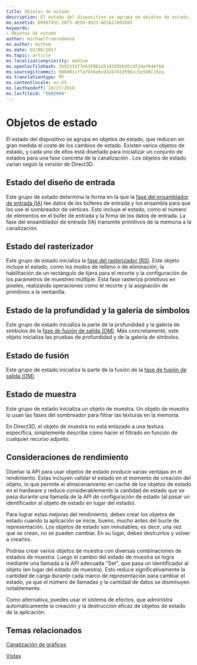 ```yaml
---
title: Objetos de estado
description: El estado del dispositivo se agrupa en objetos de estado, que reducen en gran medida el coste de los cambios de estado. Existen varios objetos de estado, y cada uno de ellos está diseñado para inicializar un conjunto de estados para una fase concreta de la canalización . Los objetos de estado varían según la versión de Direct3D.
ms.assetid: D998745C-2B75-4E59-9923-AD1A17A92E05
keywords:
- Objetos de estado
author: michaelfromredmond
ms.author: mithom
ms.date: 02/08/2017
ms.topic: article
ms.localizationpriority: medium
ms.openlocfilehash: 3b0333d77e635961d51d3d5bb45cdf2def646fb8
ms.sourcegitcommit: 086001cffaf436e6e4324761d59bcc5e598c15ea
ms.translationtype: MT
ms.contentlocale: es-ES
ms.lasthandoff: 10/27/2018
ms.locfileid: "5692094"
---
```

# <a name="state-objects"></a>Objetos de estado


El estado del dispositivo se agrupa en objetos de estado, que reducen en gran medida el coste de los cambios de estado. Existen varios objetos de estado, y cada uno de ellos está diseñado para inicializar un conjunto de estados para una fase concreta de la canalización . Los objetos de estado varían según la versión de Direct3D.

## <a name="span-idinputlayoutspanspan-idinputlayoutspanspan-idinputlayoutspaninput-layout-state"></a><span id="Input_Layout"></span><span id="input_layout"></span><span id="INPUT_LAYOUT"></span>Estado del diseño de entrada


Este grupo de estado determina la forma en la que la [fase del ensamblador de entrada (IA)](input-assembler-stage--ia-.md) lee datos de los búferes de entrada y los ensambla para que los use el sombreador de vértices. Esto incluye el estado, como el número de elementos en el búfer de entrada y la firma de los datos de entrada. La fase del ensamblador de entrada (IA) transmite primitivos de la memoria a la canalización.

## <a name="span-idrasterizerspanspan-idrasterizerspanspan-idrasterizerspanrasterizer-state"></a><span id="Rasterizer"></span><span id="rasterizer"></span><span id="RASTERIZER"></span>Estado del rasterizador


Este grupo de estado inicializa la [fase del rasterizador (RS)](rasterizer-stage--rs-.md). Este objeto incluye el estado, como los modos de relleno o de eliminación, la habilitación de un rectángulo de tijera para el recorte y la configuración de los parámetros de muestreo múltiple. Esta fase rasteriza primitivos en píxeles, realizando operaciones como el recorte y la asignación de primitivos a la ventanilla.

## <a name="span-iddepthstencilspanspan-iddepthstencilspanspan-iddepthstencilspandepth-stencil-state"></a><span id="DepthStencil"></span><span id="depthstencil"></span><span id="DEPTHSTENCIL"></span>Estado de la profundidad y la galería de símbolos


Este grupo de estado inicializa la parte de la profundidad y la galería de símbolos de la [fase de fusión de salida (OM)](output-merger-stage--om-.md). Más concretamente, este objeto inicializa las pruebas de profundidad y de la galería de símbolos.

## <a name="span-idblendspanspan-idblendspanspan-idblendspanblend-state"></a><span id="Blend"></span><span id="blend"></span><span id="BLEND"></span>Estado de fusión


Este grupo de estado inicializa la parte de la fusión de la [fase de fusión de salida (OM)](output-merger-stage--om-.md).

## <a name="span-idsamplerspanspan-idsamplerspanspan-idsamplerspansampler-state"></a><span id="Sampler"></span><span id="sampler"></span><span id="SAMPLER"></span>Estado de muestra


Este grupo de estado Inicializa un objeto de muestra. Un objeto de muestra lo usan las fases del sombreador para filtrar las texturas en la memoria.

En Direct3D, el objeto de muestra no está enlazado a una textura específica, simplemente describe cómo hacer el filtrado en función de cualquier recurso adjunto.

## <a name="span-idperformanceconsiderationsspanspan-idperformanceconsiderationsspanspan-idperformanceconsiderationsspanperformance-considerations"></a><span id="Performance_Considerations"></span><span id="performance_considerations"></span><span id="PERFORMANCE_CONSIDERATIONS"></span>Consideraciones de rendimiento


Diseñar la API para usar objetos de estado produce varias ventajas en el rendimiento. Estas incluyen validar el estado en el momento de creación del objeto, lo que permite el almacenamiento en caché de los objetos de estado en el hardware y reduce considerablemente la cantidad de estado que se pasa durante una llamada de la API de configuración de estado (al pasar un identificador al objeto de estado en lugar del estado).

Para lograr estas mejoras del rendimiento, debes crear los objetos de estado cuando la aplicación se inicie, bueno, mucho antes del bucle de representación. Los objetos de estado son inmutables; es decir, una vez que se crean, no se pueden cambiar. En su lugar, debes destruirlos y volver a crearlos.

Podrías crear varios objetos de muestra con diversas combinaciones de estados de muestra. Luego el cambio del estado de muestra se logra mediante una llamada a la API adecuada "Set", que pasa un identificador al objeto (en lugar del estado de muestra). Esto reduce significativamente la cantidad de carga durante cada marco de representación para cambiar el estado, ya que el número de llamadas y la cantidad de datos se disminuyen notablemente.

Como alternativa, puedes usar el sistema de efectos, que administra automáticamente la creación y la destrucción eficaz de objetos de estado de la aplicación.

## <a name="span-idrelated-topicsspanrelated-topics"></a><span id="related-topics"></span>Temas relacionados


[Canalización de gráficos](graphics-pipeline.md)

[Vistas](views.md)

 

 




